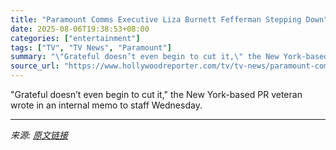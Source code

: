 ```yaml
---
title: "Paramount Comms Executive Liza Burnett Fefferman Stepping Down"
date: 2025-08-06T19:38:53+08:00
categories: ["entertainment"]
tags: ["TV", "TV News", "Paramount"]
summary: "\"Grateful doesn’t even begin to cut it,\" the New York-based PR veteran wrote in an internal memo to staff Wednesday."
source_url: "https://www.hollywoodreporter.com/tv/tv-news/paramount-comms-executive-liza-burnett-fefferman-leaving-1236338736/"
---
```


"Grateful doesn’t even begin to cut it," the New York-based PR veteran wrote in an internal memo to staff Wednesday.

---

*来源: [原文链接](https://www.hollywoodreporter.com/tv/tv-news/paramount-comms-executive-liza-burnett-fefferman-leaving-1236338736/)*
